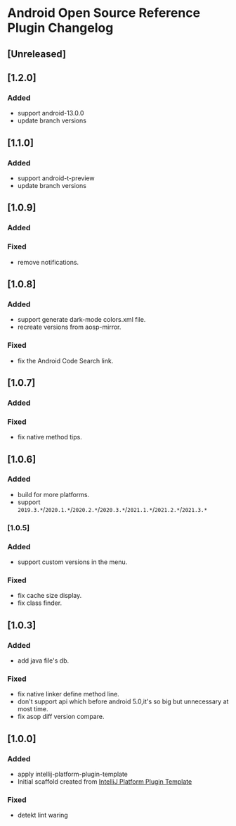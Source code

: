 # Android Open Source Reference Plugin Changelog

## [Unreleased]

## [1.2.0]

### Added
* support android-13.0.0
* update branch versions


## [1.1.0]

### Added
* support android-t-preview
* update branch versions

## [1.0.9]

### Added

### Fixed

- remove notifications.

## [1.0.8]

### Added

- support generate dark-mode colors.xml file.
- recreate versions from aosp-mirror.

### Fixed

- fix the Android Code Search link.

## [1.0.7]

### Added

### Fixed

- fix native method tips.

## [1.0.6]

### Added

- build for more platforms.
- support `2019.3.*`/`2020.1.*`/`2020.2.*`/`2020.3.*`/`2021.1.*`/`2021.2.*`/`2021.3.*`

### [1.0.5]

### Added

- support custom versions in the menu.

### Fixed

- fix cache size display.
- fix class finder.

## [1.0.3]

### Added

- add java file's db.

### Fixed

- fix native linker define method line.
- don't support api which before android 5.0,it's so big but unnecessary at most time.
- fix asop diff version compare.

## [1.0.0]

### Added

- apply intellij-platform-plugin-template
- Initial scaffold created
  from [IntelliJ Platform Plugin Template](https://github.com/JetBrains/intellij-platform-plugin-template)

### Fixed

- detekt lint waring
